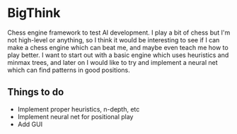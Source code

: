 # BigThink

Chess engine framework to test AI development. I play a bit of chess but I'm not high-level or anything, so I think it would be interesting to see if I can make a chess engine which can beat me, and maybe even teach me how to play better. I want to start out with a basic engine which uses heuristics and minmax trees, and later on I would like to try and implement a neural net which can find patterns in good positions.

## Things to do

* Implement proper heuristics, n-depth, etc
* Implement neural net for positional play
* Add GUI

